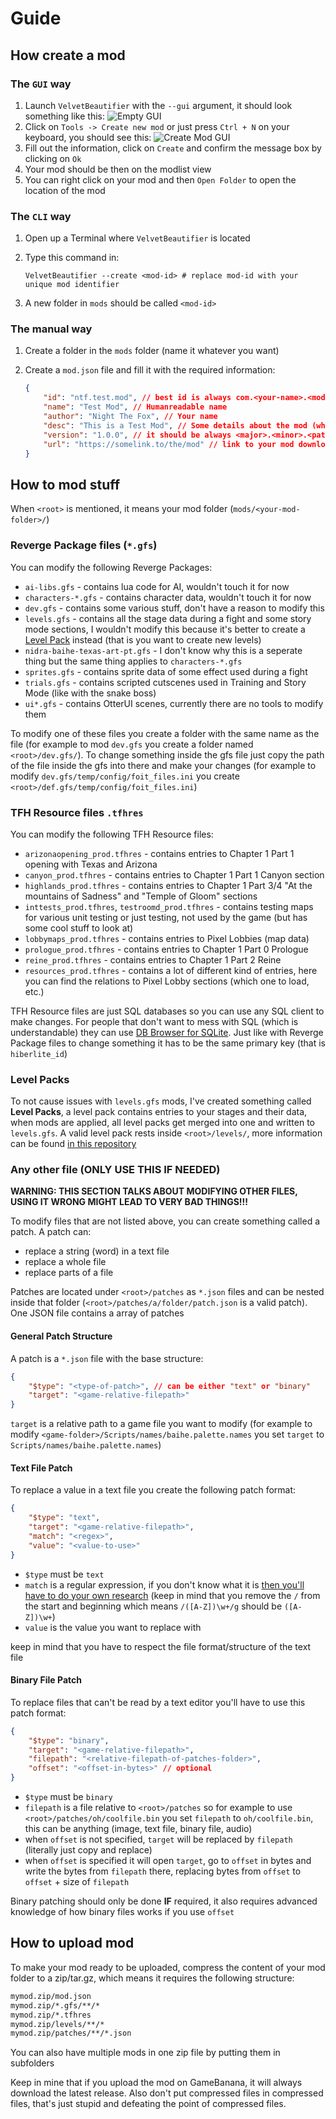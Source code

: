 # Guide

## How create a mod

### The `GUI` way

1. Launch `VelvetBeautifier` with the `--gui` argument, it should look something like this:
    ![Empty GUI](./assets/screenshots/gui-empty.png)
2. Click on `Tools -> Create new mod` or just press `Ctrl + N` on your keyboard, you should see this:
    ![Create Mod GUI](./assets/screenshots/gui-create-mod.png)
3. Fill out the information, click on `Create` and confirm the message box by clicking on `Ok`
4. Your mod should be then on the modlist view
5. You can right click on your mod and then `Open Folder` to open the location of the mod

### The `CLI` way

1. Open up a Terminal where `VelvetBeautifier` is located
2. Type this command in:

    ```shell
    VelvetBeautifier --create <mod-id> # replace mod-id with your unique mod identifier
    ```

3. A new folder in `mods` should be called `<mod-id>`

### The manual way

1. Create a folder in the `mods` folder (name it whatever you want)
2. Create a `mod.json` file and fill it with the required information:

    ```json
    {
        "id": "ntf.test.mod", // best id is always com.<your-name>.<mod-name>
        "name": "Test Mod", // Humanreadable name
        "author": "Night The Fox", // Your name
        "desc": "This is a Test Mod", // Some details about the mod (what it adds/changes etc)
        "version": "1.0.0", // it should be always <major>.<minor>.<patch>
        "url": "https://somelink.to/the/mod" // link to your mod download (GameBanana, direct zip download)
    }
    ```

## How to mod stuff

When `<root>` is mentioned, it means your mod folder (`mods/<your-mod-folder>/`)

### Reverge Package files (`*.gfs`)

You can modify the following Reverge Packages:

- `ai-libs.gfs` - contains lua code for AI, wouldn't touch it for now
- `characters-*.gfs` - contains character data, wouldn't touch it for now
- `dev.gfs` - contains some various stuff, don't have a reason to modify this
- `levels.gfs` - contains all the stage data during a fight and some story mode sections, I wouldn't modify this because it's better to create a [Level Pack](#level-packs) instead (that is you want to create new levels)
- `nidra-baihe-texas-art-pt.gfs` - I don't know why this is a seperate thing but the same thing applies to `characters-*.gfs`
- `sprites.gfs` - contains sprite data of some effect used during a fight
- `trials.gfs` - contains scripted cutscenes used in Training and Story Mode (like with the snake boss)
- `ui*.gfs` - contains OtterUI scenes, currently there are no tools to modify them

To modify one of these files you create a folder with the same name as the file (for example to mod `dev.gfs` you create a folder named `<root>/dev.gfs/`). To change something inside the gfs file just copy the path of the file inside the gfs into there and make your changes (for example to modify `dev.gfs/temp/config/foit_files.ini` you create `<root>/def.gfs/temp/config/foit_files.ini`)

### TFH Resource files `.tfhres`

You can modify the following TFH Resource files:

- `arizonaopening_prod.tfhres` - contains entries to Chapter 1 Part 1 opening with Texas and Arizona
- `canyon_prod.tfhres` - contains entries to Chapter 1 Part 1 Canyon section
- `highlands_prod.tfhres` - contains entries to Chapter 1 Part 3/4 "At the mountains of Sadness" and "Temple of Gloom" sections
- `inttests_prod.tfhres`, `testroomd_prod.tfhres` - contains testing maps for various unit testing or just testing, not used by the game (but has some cool stuff to look at)
- `lobbymaps_prod.tfhres` - contains entries to Pixel Lobbies (map data)
- `prologue_prod.tfhres` - contains entries to Chapter 1 Part 0 Prologue
- `reine_prod.tfhres` - contains entries to Chapter 1 Part 2 Reine
- `resources_prod.tfhres` - contains a lot of different kind of entries, here you can find the relations to Pixel Lobby sections (which one to load, etc.)

TFH Resource files are just SQL databases so you can use any SQL client to make changes. For people that don't want to mess with SQL (which is understandable) they can use [DB Browser for SQLite](https://sqlitebrowser.org/). Just like with Reverge Package files to change something it has to be the same primary key (that is `hiberlite_id`)

### Level Packs

To not cause issues with `levels.gfs` mods, I've created something called **Level Packs**, a level pack contains entries to your stages and their data, when mods are applied, all level packs get merged into one and written to `levels.gfs`. A valid level pack rests inside `<root>/levels/`, more information can be found [in this repository](https://github.com/ThemModdingHerds/levels/blob/main/Levels/README.md#level-packs)

### Any other file (ONLY USE THIS IF NEEDED)

**WARNING: THIS SECTION TALKS ABOUT MODIFYING OTHER FILES, USING IT
WRONG MIGHT LEAD TO VERY BAD THINGS!!!**

To modify files that are not listed above, you can create something called a patch. A patch can:

- replace a string (word) in a text file
- replace a whole file
- replace parts of a file

Patches are located under `<root>/patches` as `*.json` files and can be nested inside that folder (`<root>/patches/a/folder/patch.json` is a valid patch). One JSON file contains a array of patches

#### General Patch Structure

A patch is a `*.json` file with the base structure:

```json
{
    "$type": "<type-of-patch>", // can be either "text" or "binary"
    "target": "<game-relative-filepath>"
}
```

`target` is a relative path to a game file you want to modify (for example to modify `<game-folder>/Scripts/names/baihe.palette.names` you set `target` to `Scripts/names/baihe.palette.names`)

#### Text File Patch

To replace a value in a text file you create the following patch format:

```json
{
    "$type": "text",
    "target": "<game-relative-filepath>",
    "match": "<regex>",
    "value": "<value-to-use>"
}
```

- `$type` must be `text`
- `match` is a regular expression, if you don't know what it is [then you'll have to do your own research](https://regexr.com/) (keep in mind that you remove the `/` from the start and beginning which means `/([A-Z])\w+/g` should be `([A-Z])\w+`)
- `value` is the value you want to replace with

keep in mind that you have to respect the file format/structure of the text file

#### Binary File Patch

To replace files that can't be read by a text editor you'll have to use this patch format:

```json
{
    "$type": "binary",
    "target": "<game-relative-filepath>",
    "filepath": "<relative-filepath-of-patches-folder>",
    "offset": "<offset-in-bytes>" // optional
}
```

- `$type` must be `binary`
- `filepath` is a file relative to `<root>/patches` so for example to use `<root>/patches/oh/coolfile.bin` you set `filepath` to `oh/coolfile.bin`, this can be anything (image, text file, binary file, audio)
- when `offset` is not specified, `target` will be replaced by `filepath` (literally just copy and replace)
- when `offset` is specified it will open `target`, go to `offset` in bytes and write the bytes from `filepath` there, replacing bytes from `offset` to `offset` + size of `filepath`

Binary patching  should only be done **IF** required, it also requires advanced knowledge of how binary files works if you use `offset`

## How to upload mod

To make your mod ready to be uploaded, compress the content of your mod folder to a zip/tar.gz, which means it requires the following structure:

```txt
mymod.zip/mod.json
mymod.zip/*.gfs/**/*
mymod.zip/*.tfhres
mymod.zip/levels/**/*
mymod.zip/patches/**/*.json
```

You can also have multiple mods in one zip file by putting them in subfolders

Keep in mine that if you upload the mod on GameBanana, it will always download the latest release. Also don't put compressed files in compressed files, that's just stupid and defeating the point of compressed files.
